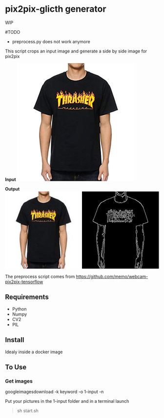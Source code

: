 # pix2pix-glicth generator

WIP

#TODO
- preprocess.py does not work anymore

This script crops an input image and generate a side by side image for pix2pix

**Input**
![Input](medias/input.jpg)

**Output**
![Input](medias/output.jpg)


The preprocess script comes from https://github.com/memo/webcam-pix2pix-tensorflow

## Requirements
 - Python
 - Numpy
 - CV2
 - PIL

## Install 
Idealy inside a docker image


## To Use

### Get images
googleimagesdownload -k keyword -o 1-input -n



Put your pictures in the 1-input folder and in a terminal launch
> sh start.sh 